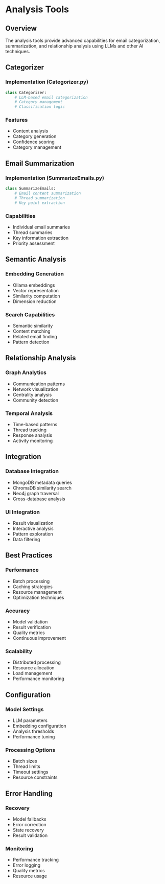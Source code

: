 # Analysis Tools

## Overview

The analysis tools provide advanced capabilities for email categorization, summarization, and relationship analysis using LLMs and other AI techniques.

## Categorizer

### Implementation (Categorizer.py)
```python
class Categorizer:
    # LLM-based email categorization
    # Category management
    # Classification logic
```

### Features
- Content analysis
- Category generation
- Confidence scoring
- Category management

## Email Summarization

### Implementation (SummarizeEmails.py)
```python
class SummarizeEmails:
    # Email content summarization
    # Thread summarization
    # Key point extraction
```

### Capabilities
- Individual email summaries
- Thread summaries
- Key information extraction
- Priority assessment

## Semantic Analysis

### Embedding Generation
- Ollama embeddings
- Vector representation
- Similarity computation
- Dimension reduction

### Search Capabilities
- Semantic similarity
- Content matching
- Related email finding
- Pattern detection

## Relationship Analysis

### Graph Analytics
- Communication patterns
- Network visualization
- Centrality analysis
- Community detection

### Temporal Analysis
- Time-based patterns
- Thread tracking
- Response analysis
- Activity monitoring

## Integration

### Database Integration
- MongoDB metadata queries
- ChromaDB similarity search
- Neo4j graph traversal
- Cross-database analysis

### UI Integration
- Result visualization
- Interactive analysis
- Pattern exploration
- Data filtering

## Best Practices

### Performance
- Batch processing
- Caching strategies
- Resource management
- Optimization techniques

### Accuracy
- Model validation
- Result verification
- Quality metrics
- Continuous improvement

### Scalability
- Distributed processing
- Resource allocation
- Load management
- Performance monitoring

## Configuration

### Model Settings
- LLM parameters
- Embedding configuration
- Analysis thresholds
- Performance tuning

### Processing Options
- Batch sizes
- Thread limits
- Timeout settings
- Resource constraints

## Error Handling

### Recovery
- Model fallbacks
- Error correction
- State recovery
- Result validation

### Monitoring
- Performance tracking
- Error logging
- Quality metrics
- Resource usage
